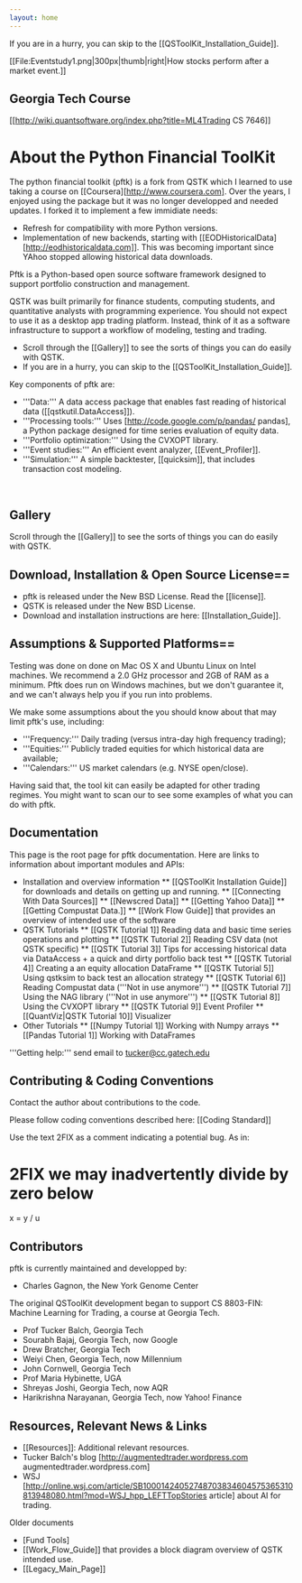 ```yaml
---
layout: home
---
```


If you are in a hurry, you can skip to the  [[QSToolKit_Installation_Guide]].

[[File:Eventstudy1.png|300px|thumb|right|How stocks perform after a market event.]]

## Georgia Tech Course

[[http://wiki.quantsoftware.org/index.php?title=ML4Trading CS 7646]]

# About the Python Financial ToolKit

The python financial toolkit (pftk) is a fork from QSTK which I learned to use taking a course on [[Coursera][http://www.coursera.com]. Over the years, I enjoyed using the package but it was no longer developped and needed updates. I forked it to implement a few immidiate needs:
* Refresh for compatibility with more Python versions.
* Implementation of new backends, starting with [[EODHistoricalData][http://eodhistoricaldata.com]]. This was becoming important since YAhoo stopped allowing historical data downloads.

Pftk is a Python-based open source software framework designed to support portfolio construction and management.

QSTK was built primarily for finance students, computing students, and quantitative analysts with programming experience.  You should not expect to use it as a desktop app trading platform.  Instead, think of it as a software infrastructure to support a workflow of modeling, testing and trading.  

* Scroll through the [[Gallery]] to see the sorts of things you can do easily with QSTK.  
* If you are in a hurry, you can skip to the  [[QSToolKit_Installation_Guide]].

Key components of pftk are:

* '''Data:''' A data access package that enables fast reading of historical data ([[qstkutil.DataAccess]]).
* '''Processing tools:''' Uses [http://code.google.com/p/pandas/ pandas], a Python package designed for time series evaluation of equity data.
* '''Portfolio optimization:''' Using the CVXOPT library.
* '''Event studies:''' An efficient event analyzer, [[Event_Profiler]].
* '''Simulation:''' A simple backtester, [[quicksim]], that includes transaction cost modeling.
<BR clear=right>

## Gallery

Scroll through the [[Gallery]] to see the sorts of things you can do easily with QSTK.  

## Download, Installation & Open Source License==

* pftk is released under the New BSD License. Read the [[license]].
* QSTK is released under the New BSD License.
* Download and installation instructions are here: [[Installation_Guide]].

## Assumptions & Supported Platforms==

Testing was done on done on Mac OS X and Ubuntu Linux on Intel machines. We recommend a 2.0 GHz processor and 2GB of RAM as a minimum. Pftk does run on Windows machines, but we don't guarantee it, and we can't always help you if you run into problems.

We make some assumptions about the you should know about that may limit pftk's use, including:

* '''Frequency:''' Daily trading (versus intra-day high frequency trading);
* '''Equities:''' Publicly traded equities for which historical data are available;
* '''Calendars:''' US market calendars (e.g. NYSE open/close).

Having said that, the tool kit can easily be adapted for other trading regimes.  You might want to scan our to see some examples of what you can do with pftk.

## Documentation

This page is the root page for pftk documentation.  Here are links to information about important modules and APIs:

* Installation and overview information
** [[QSToolKit Installation Guide]] for downloads and details on getting up and running.
** [[Connecting With Data Sources]]
** [[Newscred Data]]
** [[Getting Yahoo Data]]
** [[Getting Compustat Data.]]
** [[Work Flow Guide]] that provides an overview of intended use of the software
* QSTK Tutorials
** [[QSTK Tutorial 1]] Reading data and basic time series operations and plotting
** [[QSTK Tutorial 2]] Reading CSV data (not QSTK specific)
** [[QSTK Tutorial 3]] Tips for accessing historical data via DataAccess + a quick and dirty portfolio back test
** [[QSTK Tutorial 4]] Creating a an equity allocation DataFrame
** [[QSTK Tutorial 5]] Using qstksim to back test an allocation strategy
** [[QSTK Tutorial 6]] Reading Compustat data  ('''Not in use anymore''')
** [[QSTK Tutorial 7]] Using the NAG library  ('''Not in use anymore''')
** [[QSTK Tutorial 8]] Using the CVXOPT library
** [[QSTK Tutorial 9]] Event Profiler
** [[QuantViz|QSTK Tutorial 10]] Visualizer
* Other Tutorials
** [[Numpy Tutorial 1]] Working with Numpy arrays
** [[Pandas Tutorial 1]] Working with DataFrames 
<!--
* QSTK major modules
** [http://www.quantsoftware.org/Docs/html/index.html APIs] for all modules
** [[qstklearn]]
** [[qstktest]]
** [[qstkutil]]
** [[Features]]
* QSTK applications
** [[csvconverter]]
** [[data_updater]]
** [[quicksim]]
** [[Event_Profiler]]
** [[QuantViz]]
** [[Report Generator]]
-->
'''Getting help:''' send email to tucker@cc.gatech.edu

## Contributing & Coding Conventions

Contact the author about contributions to the code.

Please follow coding conventions described here: [[Coding Standard]]

Use the text 2FIX as a comment indicating a potential bug.  As in:

 # 2FIX we may inadvertently divide by zero below
 x = y / u

## Contributors

pftk is currently maintained and developped by:
* Charles Gagnon, the New York Genome Center

The original QSToolKit development began to support  CS 8803-FIN: Machine Learning for Trading, a course at Georgia Tech. 

* Prof Tucker Balch, Georgia Tech
* Sourabh Bajaj, Georgia Tech, now Google
* Drew Bratcher, Georgia Tech
* Weiyi Chen, Georgia Tech, now Millennium
* John Cornwell, Georgia Tech
* Prof Maria Hybinette, UGA
* Shreyas Joshi, Georgia Tech, now AQR
* Harikrishna Narayanan, Georgia Tech, now Yahoo! Finance

## Resources, Relevant News & Links

* [[Resources]]: Additional relevant resources.
* Tucker Balch's blog [http://augmentedtrader.wordpress.com augmentedtrader.wordpress.com]
* WSJ [http://online.wsj.com/article/SB10001424052748703834604575365310813948080.html?mod=WSJ_hpp_LEFTTopStories article] about AI for trading.

Older documents 
* [Fund Tools]
* [[Work_Flow_Guide]] that provides a block diagram overview of QSTK intended use.
* [[Legacy_Main_Page]]
